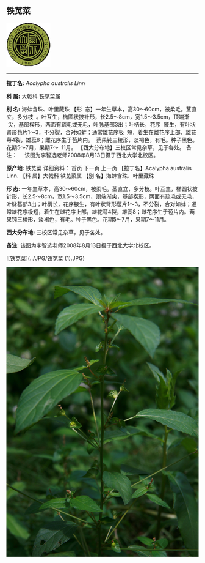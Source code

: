 ## 铁苋菜

![西北大学校园网络植物志](../JPG/nwu.gif)

---

**拉丁名:**  _Acalypha australis Linn_

**科 属:** 大戟科 铁苋菜属

**别 名:** 海蚌含珠、叶里藏珠
【形  态】一年生草本，高30～60cm，被柔毛。茎直立，多分枝
 。叶互生，椭圆状披针形，长2.5～8cm，宽1.5～3.5cm，顶端渐
 尖，基部楔形，两面有疏毛或无毛，叶脉基部3出；叶柄长，花序
 腋生，有叶状肾形苞片1～3，不分裂，合对如蚌；通常雄花序极
 短，着生在雌花序上部，雄花萼4裂，雄蕊8；雌花序生于苞片内。
 蒴果钝三棱形，淡褐色，有毛。种子黑色。花期5～7月，果期7～
 11月。
【西大分布地】三校区常见杂草，见于各处。
备注：
    该图为李智选老师2008年8月13日摄于西北大学北校区。


**原产地:** 铁苋菜
详细资料： 首页 下一页 上一页
【拉丁名】Acalypha australis Linn.
【科 属】大戟科 铁苋菜属
【别 名】海蚌含珠、叶里藏珠

**形  态:** 一年生草本，高30～60cm，被柔毛。茎直立，多分枝。叶互生，椭圆状披针形，长2.5～8cm，宽1.5～3.5cm，顶端渐尖，基部楔形，两面有疏毛或无毛，叶脉基部3出；叶柄长，花序腋生，有叶状肾形苞片1～3，不分裂，合对如蚌；通常雄花序极短，着生在雌花序上部，雄花萼4裂，雄蕊8；雌花序生于苞片内。蒴果钝三棱形，淡褐色，有毛。种子黑色。花期5～7月，果期7～11月。

**西大分布地:** 三校区常见杂草，见于各处。

**备注:** 该图为李智选老师2008年8月13日摄于西北大学北校区。

![铁苋菜](../JPG/铁苋菜 (1).JPG) 

![铁苋菜](../JPG/铁苋菜.JPG) 

